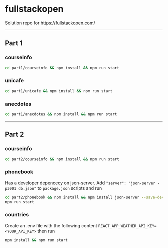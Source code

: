 # fullstackopen

Solution repo for https://fullstackopen.com/

---

## Part 1

### courseinfo

```bash
cd part1/courseinfo && npm install && npm run start
```

### unicafe

```bash
cd part1/unicafe && npm install && npm run start
```

### anecdotes

```bash
cd part1/anecdotes && npm install && npm run start
```

---

## Part 2

### courseinfo

```bash
cd part2/courseinfo && npm install && npm run start
```

### phonebook

Has a developer depencecy on json-server. Add `"server": "json-server -p3001 db.json"` to `package.json` scripts and run

```bash
cd part2/phonebook && npm install && npm install json-server --save-dev && npm run server
npm run start
```

### countries

Create an .env file with the following content `REACT_APP_WEATHER_API_KEY=<YOUR_API_KEY>` then run

```bash
npm install && npm run start
```
